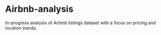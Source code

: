 # Airbnb-analysis
In-progress analysis of Airbnb listings dataset with a focus on pricing and location trends.
